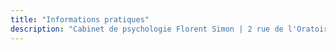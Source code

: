 ```yaml
---
title: "Informations pratiques"
description: "Cabinet de psychologie Florent Simon | 2 rue de l'Oratoire, 54000 Nancy | 2 rue de l'Oratoire, 54000 Nancy"
---
```


